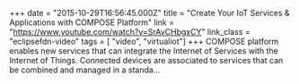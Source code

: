 +++
date = "2015-10-29T16:56:45.000Z"
title = "Create Your IoT Services & Applications with COMPOSE Platform"
link = "https://www.youtube.com/watch?v=SrAvCHbgxCY"
link_class  = "eclipsefdn-video"
tags = [ "video", "virtualiot"]
+++
COMPOSE platform enables new services that can integrate the Internet of Services with the Internet of Things. Connected devices are associated to services that can be combined and managed in a standa…